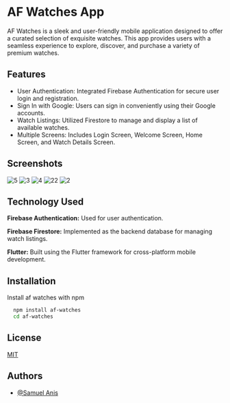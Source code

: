 
# AF Watches App

AF Watches is a sleek and user-friendly mobile application designed to offer a curated selection of exquisite watches. This app provides users with a seamless experience to explore, discover, and purchase a variety of premium watches.


## Features

- User Authentication: Integrated Firebase Authentication for secure user login and registration.
- Sign In with Google: Users can sign in conveniently using their Google accounts.
- Watch Listings: Utilized Firestore to manage and display a list of available watches.
- Multiple Screens: Includes Login Screen, Welcome Screen, Home Screen, and Watch Details Screen.


## Screenshots

![5](https://github.com/samuel2202-anis/AF-Watches/assets/65362048/1124b7ad-756e-48f3-8e37-94eda935cef2)
![3](https://github.com/samuel2202-anis/AF-Watches/assets/65362048/a0330769-74e5-4489-b22b-879ccddaf322)
![4](https://github.com/samuel2202-anis/AF-Watches/assets/65362048/331c57d8-93cd-4dc1-971c-9677986e4d6e)
![22](https://github.com/samuel2202-anis/AF-Watches/assets/65362048/25f1035d-8654-4fed-b266-f1280e44f1cb)
![2](https://github.com/samuel2202-anis/AF-Watches/assets/65362048/8c8c10f3-839e-40bd-a8f1-81e2160706fd)


## Technology Used

**Firebase Authentication:** Used for user authentication.

**Firebase Firestore:** Implemented as the backend database for managing watch listings.

**Flutter:**  Built using the Flutter framework for cross-platform mobile development.
## Installation

Install af watches with npm

```bash
  npm install af-watches
  cd af-watches
```
    
## License

[MIT](https://choosealicense.com/licenses/mit/)


## Authors

- [@Samuel Anis](https://github.com/samuel2202-anis)

